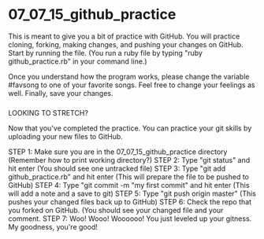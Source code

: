# 07_07_15_github_practice
This is meant to give you a bit of practice with GitHub. You will practice cloning, forking, making changes, and pushing your changes on GitHub.
Start by running the file. (You run a ruby file by typing "ruby github_practice.rb" in your command line.)

Once you understand how the program works, please change the variable #favsong to one of your favorite songs. Feel 
free to change your feelings as well. Finally, save your changes.

###

LOOKING TO STRETCH?

Now that you've completed the practice. You can practice your git skills by uploading your new files to GitHub. 

STEP 1: Make sure you are in the 07_07_15_github_practice directory (Remember how to print working directory?)
STEP 2: Type "git status" and hit enter (You should see one untracked file)
STEP 3: Type "git add github_practice.rb" and hit enter (This will prepare the file to be pushed to GitHub)
STEP 4: Type "git commit -m "my first commit" and hit enter (This will add a note and a save to git)
STEP 5: Type "git push origin master" (This pushes your changed files back up to GitHub)
STEP 6: Check the repo that you forked on GitHub. (You should see your changed file and your comment.
STEP 7: Woo! Wooo! Woooooo! You just leveled up your gitness. My goodness, you're good!
